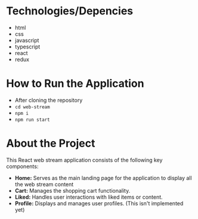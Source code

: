 # Technologies/Depencies

- html
- css
- javascript
- typescript
- react
- redux

# How to Run the Application

- After cloning the repository
- ```cd web-stream```
- ```npm i```
- ```npm run start```

# About the Project
This React web stream application consists of the following key components:

- **Home:** Serves as the main landing page for the application to display all the web stream content
- **Cart:** Manages the shopping cart functionality.
- **Liked:** Handles user interactions with liked items or content.
- **Profile:** Displays and manages user profiles. (This isn't implemented yet)